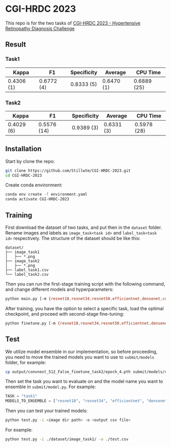 # CGI-HRDC 2023

This repo is for the two tasks of [CGI-HRDC 2023 - Hypertensive Retinopathy Diagnosis Challenge](https://codalab.lisn.upsaclay.fr/competitions/11877#learn_the_details-terms_and_conditions)

## Result

### Task1
| Kappa      | F1         | Specificity | Average    | CPU Time    |
|------------|------------|-------------|------------|-------------|
| 0.4306 (1) | 0.6772 (4) | 0.8333 (5)  | 0.6470 (1) | 0.6889 (25) |

### Task2
| Kappa      | F1         | Specificity | Average    | CPU Time    |
|------------|------------|-------------|------------|-------------|
| 0.4029 (6) | 0.5576 (14) | 0.9389 (3)  | 0.6331 (3) | 0.5978 (28) |

## Installation

Start by clone the repo:

```bash
git clone https://github.com/Stillwtm/CGI-HRDC-2023.git
cd CGI-HRDC-2023
```
Create conda environment:

```bash
conda env create -f environment.yaml
conda activate CGI-HRDC-2023
```

## Training

First download the dataset of two tasks, and put then in the `dataset` folder. Rename images and labels as `image_task<task id>` and `label_task<task id>` respectively. The structure of the dataset should be like this:

```
dataset/
├── image_task1
│   ├── *.png
├── image_task2
│   ├── *.png
├── label_task1.csv
└── label_task2.csv
```

Then you can run the first-stage training script with the following command, and change different models and hyperparameters:

```bash
python main.py [-m {resnet18,resnet34,resnet50,efficientnet,densenet,convnext,vit}] [-s IMG_SIZE] [-b BATCH_SIZE] [-f]
```

After training, you have the option to select a specific task, load the optimal checkpoint, and proceed with second-stage fine-tuning:

```bash
python finetune.py [-m {resnet18,resnet34,resnet50,efficientnet,densenet,convnext,vit}] [-s IMG_SIZE] [-b BATCH_SIZE] [-f] [-p MODEL_PATH] [-t {task1,task2}]
```

## Test

We utilize model ensemble in our implementation, so before proceeding, you need to move the trained models you want to use to `submit/models` folder, for example:

```bash
cp output/convnext_512_False_finetune_task2/epoch_4.pth submit/models/convnext.pth
```

Then set the task you want to evaluate on and the model name you want to ensemble in `submit/model.py`. For example:

```python
TASK = "task1"
MODELS_TO_ENSEMBLE = ["resnet18", "resnet34", "efficientnet", "densenet", "convnext"]
```

Then you can test your trained models:

```bash
python test.py -i <image dir path> -o <output csv file>
```

For example:

```bash
python test.py -i ./dataset/image_task1/ -o ./test.csv
```